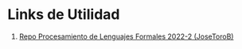# Links de Utilidad
1. [Repo Procesamiento de Lenguajes Formales 2022-2 (JoseToroB)](https://github.com/JoseToroB/PLF/)